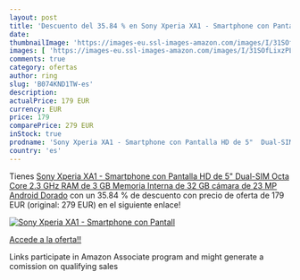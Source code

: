 ```yaml
---
layout: post
title: 'Descuento del 35.84 % en Sony Xperia XA1 - Smartphone con Pantall'
date: 
thumbnailImage: 'https://images-eu.ssl-images-amazon.com/images/I/31SOfLixzPL._SL200_.jpg'
images: [ 'https://images-eu.ssl-images-amazon.com/images/I/31SOfLixzPL._SL200_.jpg' ]
comments: true
category: ofertas
author: ring
slug: 'B074KND1TW-es'
description:
actualPrice: 179 EUR
currency: EUR
price: 179
comparePrice: 279 EUR
inStock: true
prodname: 'Sony Xperia XA1 - Smartphone con Pantalla HD de 5"  Dual-SIM  Octa Core 2.3 GHz  RAM de 3 GB  Memoria Interna de 32 GB  cámara de 23 MP  Android  Dorado'
country: 'es'
---
```


Tienes [Sony Xperia XA1 - Smartphone con Pantalla HD de 5"  Dual-SIM  Octa Core 2.3 GHz  RAM de 3 GB  Memoria Interna de 32 GB  cámara de 23 MP  Android  Dorado](https://www.amazon.es/dp/B074KND1TW/?tag=tolees-21) con un 35.84 % de descuento con precio de oferta de 179 EUR (original: 279 EUR) en el siguiente enlace!

[![Sony Xperia XA1 - Smartphone con Pantall](https://images-eu.ssl-images-amazon.com/images/I/31SOfLixzPL._SL200_.jpg)](https://www.amazon.es/dp/B074KND1TW/?tag=tolees-21)

[Accede a la oferta!!](https://www.amazon.es/dp/B074KND1TW/?tag=tolees-21)

Links participate in Amazon Associate program and might generate a comission on qualifying sales



